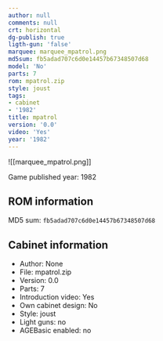 ```yaml
---
author: null
comments: null
crt: horizontal
dg-publish: true
ligth-gun: 'false'
marquee: marquee_mpatrol.png
md5sum: fb5adad707c6d0e14457b67348507d68
model: 'No'
parts: 7
rom: mpatrol.zip
style: joust
tags:
- cabinet
- '1982'
title: mpatrol
version: '0.0'
video: 'Yes'
year: '1982'
---
```


![[marquee_mpatrol.png]]

Game published year: 1982

## ROM information

MD5 sum: `fb5adad707c6d0e14457b67348507d68` 

## Cabinet information

- Author: None
- File: mpatrol.zip
- Version: 0.0
- Parts: 7
- Introduction video: Yes
- Own cabinet design: No
- Style: joust
- Light guns: no
- AGEBasic enabled: no


